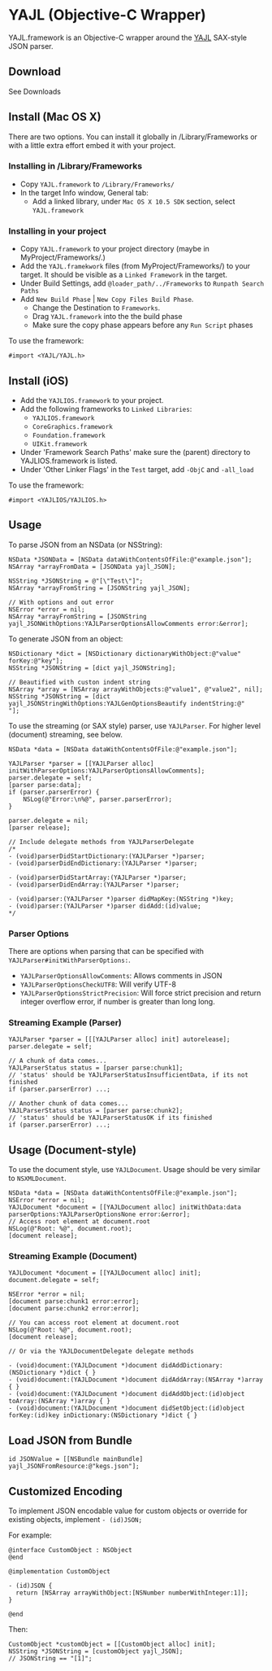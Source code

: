 # YAJL (Objective-C Wrapper)

YAJL.framework is an Objective-C wrapper around the [YAJL](http://lloyd.github.com/yajl/) SAX-style JSON parser.

## Download

See Downloads

## Install (Mac OS X)

There are two options. You can install it globally in /Library/Frameworks or with a little extra effort embed it with your project.

### Installing in /Library/Frameworks

- Copy `YAJL.framework` to `/Library/Frameworks/`
- In the target Info window, General tab:
	- Add a linked library, under `Mac OS X 10.5 SDK` section, select `YAJL.framework`

### Installing in your project

- Copy `YAJL.framework` to your project directory (maybe in MyProject/Frameworks/.)
- Add the `YAJL.framekwork` files (from MyProject/Frameworks/) to your target. It should be visible as a `Linked Framework` in the target. 
- Under Build Settings, add `@loader_path/../Frameworks` to `Runpath Search Paths` 
- Add `New Build Phase` | `New Copy Files Build Phase`. 
	- Change the Destination to `Frameworks`.
	- Drag `YAJL.framework` into the the build phase
	- Make sure the copy phase appears before any `Run Script` phases 

To use the framework:

	#import <YAJL/YAJL.h>

## Install (iOS)

- Add the `YAJLIOS.framework` to your project.
- Add the following frameworks to `Linked Libraries`:
  - `YAJLIOS.framework`
  - `CoreGraphics.framework`
  - `Foundation.framework`
  - `UIKit.framework`
- Under 'Framework Search Paths' make sure the (parent) directory to YAJLIOS.framework is listed.
- Under 'Other Linker Flags' in the `Test` target, add `-ObjC` and `-all_load`

To use the framework:

	#import <YAJLIOS/YAJLIOS.h>

## Usage

To parse JSON from an NSData (or NSString):

	NSData *JSONData = [NSData dataWithContentsOfFile:@"example.json"];
	NSArray *arrayFromData = [JSONData yajl_JSON];
	
	NSString *JSONString = @"[\"Test\"]";
	NSArray *arrayFromString = [JSONString yajl_JSON];
	
	// With options and out error
	NSError *error = nil;
	NSArray *arrayFromString = [JSONString yajl_JSONWithOptions:YAJLParserOptionsAllowComments error:&error];

To generate JSON from an object:

	NSDictionary *dict = [NSDictionary dictionaryWithObject:@"value" forKey:@"key"];
	NSString *JSONString = [dict yajl_JSONString];
	
	// Beautified with custon indent string
	NSArray *array = [NSArray arrayWithObjects:@"value1", @"value2", nil];
	NSString *JSONString = [dict yajl_JSONStringWithOptions:YAJLGenOptionsBeautify indentString:@"    "];

To use the streaming (or SAX style) parser, use `YAJLParser`. For higher level (document) streaming, see below.

	NSData *data = [NSData dataWithContentsOfFile:@"example.json"];

	YAJLParser *parser = [[YAJLParser alloc] initWithParserOptions:YAJLParserOptionsAllowComments];
	parser.delegate = self;
	[parser parse:data];
	if (parser.parserError) {
		NSLog(@"Error:\n%@", parser.parserError);
	}

	parser.delegate = nil;
	[parser release];
	
	// Include delegate methods from YAJLParserDelegate
	/*
	- (void)parserDidStartDictionary:(YAJLParser *)parser;
	- (void)parserDidEndDictionary:(YAJLParser *)parser;

	- (void)parserDidStartArray:(YAJLParser *)parser;
	- (void)parserDidEndArray:(YAJLParser *)parser;

	- (void)parser:(YAJLParser *)parser didMapKey:(NSString *)key;
	- (void)parser:(YAJLParser *)parser didAdd:(id)value;
	*/
  
### Parser Options

There are options when parsing that can be specified with `YAJLParser#initWithParserOptions:`.

- `YAJLParserOptionsAllowComments`: Allows comments in JSON
- `YAJLParserOptionsCheckUTF8`: Will verify UTF-8
- `YAJLParserOptionsStrictPrecision`: Will force strict precision and return integer overflow error, if number is greater than long long.
	
### Streaming Example (Parser)

	YAJLParser *parser = [[[YAJLParser alloc] init] autorelease];
	parser.delegate = self;
	
	// A chunk of data comes...
	YAJLParserStatus status = [parser parse:chunk1];
	// 'status' should be YAJLParserStatusInsufficientData, if its not finished
	if (parser.parserError) ...;
	
	// Another chunk of data comes...
	YAJLParserStatus status = [parser parse:chunk2];
	// 'status' should be YAJLParserStatusOK if its finished
	if (parser.parserError) ...;

## Usage (Document-style)

To use the document style, use `YAJLDocument`. Usage should be very similar to `NSXMLDocument`.

	NSData *data = [NSData dataWithContentsOfFile:@"example.json"];
	NSError *error = nil;
	YAJLDocument *document = [[YAJLDocument alloc] initWithData:data parserOptions:YAJLParserOptionsNone error:&error];
	// Access root element at document.root
	NSLog(@"Root: %@", document.root);
	[document release];
	
### Streaming Example (Document)
	
	YAJLDocument *document = [[YAJLDocument alloc] init];
	document.delegate = self;
	
	NSError *error = nil;
	[document parse:chunk1 error:error];
	[document parse:chunk2 error:error];
	
	// You can access root element at document.root
	NSLog(@"Root: %@", document.root);
	[document release];
	
	// Or via the YAJLDocumentDelegate delegate methods
	
	- (void)document:(YAJLDocument *)document didAddDictionary:(NSDictionary *)dict { }
	- (void)document:(YAJLDocument *)document didAddArray:(NSArray *)array { }
	- (void)document:(YAJLDocument *)document didAddObject:(id)object toArray:(NSArray *)array { }
	- (void)document:(YAJLDocument *)document didSetObject:(id)object forKey:(id)key inDictionary:(NSDictionary *)dict { }

## Load JSON from Bundle

	id JSONValue = [[NSBundle mainBundle] yajl_JSONFromResource:@"kegs.json"];

## Customized Encoding

To implement JSON encodable value for custom objects or override for existing objects, implement `- (id)JSON;`

For example:

	@interface CustomObject : NSObject
	@end

	@implementation CustomObject

	- (id)JSON {
	  return [NSArray arrayWithObject:[NSNumber numberWithInteger:1]];
	}

	@end
  
Then:

	CustomObject *customObject = [[CustomObject alloc] init];
	NSString *JSONString = [customObject yajl_JSON];
	// JSONString == "[1]";

